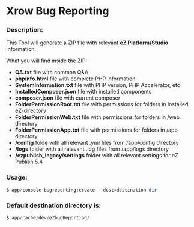 

#        Xrow Bug Reporting

### Description:
This Tool will generate a ZIP file with relevant __eZ Platform/Studio__ information.


What you will find inside the ZIP:
- __QA.txt__ file with common Q&A
- __phpinfo.html__ file with complete PHP information
- __SystemInformation.txt__ file with PHP version, PHP Accelerator, etc
- __InstalledComposer.json__ file with installed components
- __composer.json__ file with current composer
- __FolderPermissionRoot.txt__ file with permissions for folders in installed eZ-directory
- __FolderPermissionWeb.txt__ file with permissions for folders in /web directory
- __FolderPermissionApp.txt__ file with permissions for folders in /app directory
- __/config__ folde with all relevant .yml files from /app/config  directory
- __/logs__ folder with all relevant .log files from /app/logs  directory
- __/ezpublish_legacy/settings__ folder with all relevant settings for eZ Publish 5.4

### Usage:

```php
$ app/console bugreporting:create --dest=destination-dir
```

### Default destination directory is:

```php
$ app/cache/dev/eZbugReporting/
```
